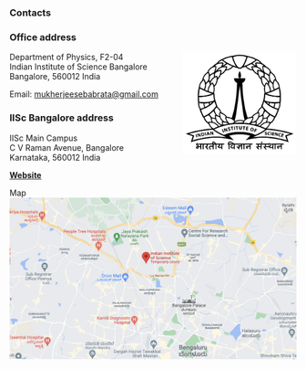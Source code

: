 ### Contacts

### Office address

[<img align="right" src="imageN/iisc-logo.png" width="200"/>](http://www.physics.iisc.ernet.in)

Department of Physics, F2-04 <br />
Indian Institute of Science Bangalore <br />
Bangalore, 560012 India <br />

Email: mukherjeesebabrata@gmail.com <br />


### IISc Bangalore address

IISc Main Campus <br />
C V Raman Avenue, Bangalore <br />
Karnataka, 560012 India 

[**Website**](https://iisc.ac.in/)


Map<br />
[<img src="imageN/map2.png" width="600"/>](https://www.google.co.in/maps/place/Indian+Institute+of+Science/@13.0218597,77.5649536,17z/data=!3m1!4b1!4m5!3m4!1s0x3bae17d757d11bfb:0x3fc1cd64d345c13f!8m2!3d13.0218597!4d77.5671423?hl=en-GB)

